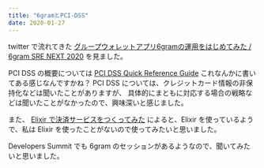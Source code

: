 ```yaml
---
title: "6gramとPCI-DSS"
date: 2020-01-27
---
```


twitter で流れてきた
[グループウォレットアプリ6gramの運用をはじめてみた / 6gram SRE NEXT 2020](https://speakerdeck.com/ryosan470/6gram-sre-next-2020)
を見ました。

PCI DSS の概要については
[PCI DSS Quick Reference Guide](https://www.pcisecuritystandards.org/documents/PCI_DSS-QRG-v3_2_1.pdf)
これなんかに書いてある感じなんですかね？
PCI DSS については、クレジットカード情報の非保持化などは聞いたことがありますが、
具体的にまともに対応する場合の戦略などは聞いたことがなかったので、興味深いと感じました。

また、
[Elixir で決済サービスをつくってみた](https://speakerdeck.com/enerick/elixir-dejue-ji-sabisuwotukututemita)
によると、Elixir を使っているようで、私は Elixir を使ったことがないので使ってみたいと思いました。

Developers Summit でも 6gram のセッションがあるようなので、聞いてみたいと思いました。
